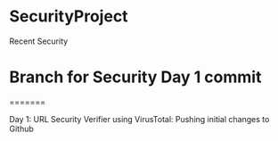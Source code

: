 # SecurityProject
Recent Security

 # Branch for Security Day 1 commit
=======

Day 1:
URL Security Verifier using VirusTotal: Pushing initial changes to Github

